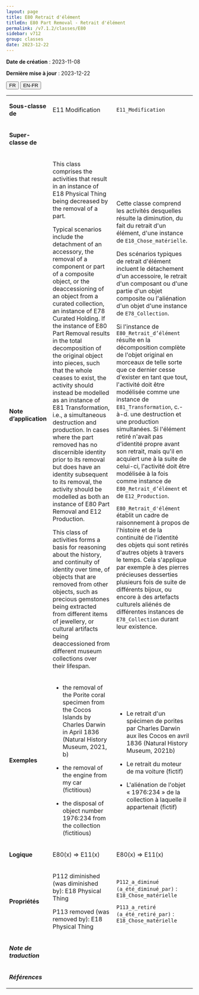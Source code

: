 ```yaml
---
layout: page
title: E80 Retrait d'élément
titleEn: E80 Part Removal - Retrait d'élément
permalink: /v7.1.2/classes/E80
sidebar: v712
group: classes
date: 2023-12-22
---
```


**Date de création** : 2023-11-08

**Dernière mise à jour** : 2023-12-22

<div class="lang-buttons">
 <button id="fr" class="activate">FR</button>
 <button id="en-fr">EN-FR</button>
</div>

<table>
<tbody>
<tr>
<td><p><strong>Sous-classe de</strong></p></td>
<td class="en">
<p>E11 Modification</p>
</td>
<td>
<p><code class="language-plaintext highlighter-rouge">E11_Modification</code></p>
</td>
</tr>
<tr>
<td><p><strong>Super-classe de</strong></p></td>
<td class="en">
</td>
<td>
</td>
</tr>
<tr>
<td><p><strong>Note d’application</strong></p></td>
<td class="en">
<p>This class comprises the activities that result in an instance of E18 Physical Thing being decreased by the removal of a part.</p>
<p>Typical scenarios include the detachment of an accessory, the removal of a component or part of a composite object, or the deaccessioning of an object from a curated collection, an instance of E78 Curated Holding. If the instance of E80 Part Removal results in the total decomposition of the original object into pieces, such that the whole ceases to exist, the activity should instead be modelled as an instance of E81 Transformation, i.e., a simultaneous destruction and production. In cases where the part removed has no discernible identity prior to its removal but does have an identity subsequent to its removal, the activity should be modelled as both an instance of E80 Part Removal and E12 Production. </p>
<p>This class of activities forms a basis for reasoning about the history, and continuity of identity over time, of objects that are removed from other objects, such as precious gemstones being extracted from different items of jewellery, or cultural artifacts being deaccessioned from different museum collections over their lifespan.</p>
</td>
<td>
<p>Cette classe comprend les activités desquelles résulte la diminution, du fait du retrait d'un élément, d'une instance de <code class="language-plaintext highlighter-rouge">E18_Chose_matérielle</code>. </p>
<p>Des scénarios typiques de retrait d'élément incluent le détachement d'un accessoire, le retrait d'un composant ou d'une partie d'un objet composite ou l'aliénation d'un objet d'une instance de <code class="language-plaintext highlighter-rouge">E78_Collection</code>. </p>
<p>Si l'instance de <code class="language-plaintext highlighter-rouge">E80_Retrait_d’élément</code> résulte en la décomposition complète de l'objet original en morceaux de telle sorte que ce dernier cesse d'exister en tant que tout, l'activité doit être modélisée comme une instance de <code class="language-plaintext highlighter-rouge">E81_Transformation</code>, c.-à-d. une destruction et une production simultanées. Si l'élément retiré n'avait pas d'identité propre avant son retrait, mais qu'il en acquiert une à la suite de celui-ci, l'activité doit être modélisée à la fois comme instance de <code class="language-plaintext highlighter-rouge">E80_Retrait_d’élément</code> et de <code class="language-plaintext highlighter-rouge">E12_Production</code>. </p>
<p><code class="language-plaintext highlighter-rouge">E80_Retrait_d'élément</code> établit un cadre de raisonnement à propos de l'histoire et de la continuité de l'identité des objets qui sont retirés d'autres objets à travers le temps. Cela s'applique par exemple à des pierres précieuses desserties plusieurs fois de suite de différents bijoux, ou encore à des artefacts culturels aliénés de différentes instances de <code class="language-plaintext highlighter-rouge">E78_Collection</code> durant leur existence. </p>
</td>
</tr>
<tr>
<td><p><strong>Exemples</strong></p></td>
<td class="en">
<ul>
<li><p>the removal of the Porite coral specimen from the Cocos Islands by Charles Darwin in April 1836 (Natural History Museum, 2021, b)</p>
</li>
<li><p>the removal of the engine from my car (fictitious)</p>
</li>
<li><p>the disposal of object number 1976:234 from the collection (fictitious)</p>
</li>
</ul>
</td>
<td>
<ul>
<li><p>Le retrait d'un spécimen de porites par Charles Darwin aux îles Cocos en avril 1836 (Natural History Museum, 2021b)</p>
</li>
<li><p>Le retrait du moteur de ma voiture (fictif)</p>
</li>
<li><p>L'aliénation de l'objet « 1976:234 » de la collection à laquelle il appartenait (fictif)</p>
</li>
</ul>
</td>
</tr>
<tr>
<td><p><strong>Logique</strong></p></td>
<td class="en">
<p>E80(x) ⇒ E11(x)</p>
</td>
<td>
<p>E80(x) ⇒ E11(x)</p>
</td>
</tr>
<tr>
<td><p><strong>Propriétés</strong></p></td>
<td class="en">
<p>P112 diminished (was diminished by): E18 Physical Thing</p>
<p>P113 removed (was removed by): E18 Physical Thing</p>
</td>
<td>
<p><code class="language-plaintext highlighter-rouge">P112_a_diminué (a_été_diminué_par)</code> : <code class="language-plaintext highlighter-rouge">E18_Chose_matérielle</code></p>
<p><code class="language-plaintext highlighter-rouge">P113_a_retiré (a_été_retiré_par)</code> : <code class="language-plaintext highlighter-rouge">E18_Chose_matérielle</code></p>
</td>
</tr>
<tr>
<td><p><strong><em>Note de traduction</em></strong></p></td>
<td colspan="2">
</td>
</tr>
<tr>
<td><p><strong><em>Références</em></strong></p></td>
<td colspan="2">
<p><em></em></p>
</td>
</tr>
</tbody>
</table>
